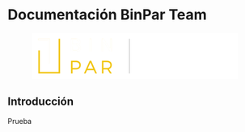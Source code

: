 <!-- markdownlint-disable MD033 -->
# Documentación BinPar Team

<p align="center">
  <img src="./img/binpar_logo.png" />
  <br />
</p>

## Introducción

Prueba
